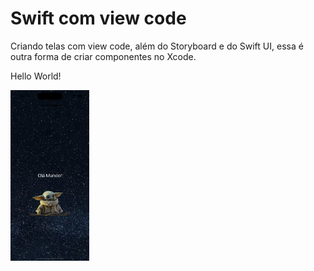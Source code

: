 # Swift com view code
Criando telas com view code, além do Storyboard e do Swift UI, essa é outra forma de criar componentes no Xcode.

Hello World!

<img width="25%" src="https://github.com/giseletoledo/swift-viewcode/blob/main/SimulatorScreenShotiPhone14ProHelloWorld.png" alt="Screenshot da tela do app">
